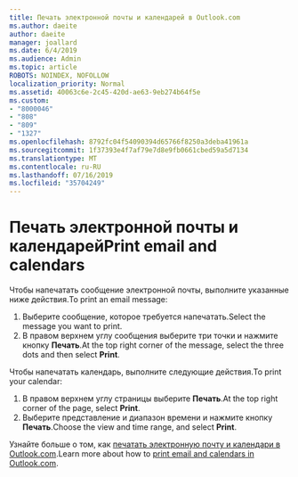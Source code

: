 ```yaml
---
title: Печать электронной почты и календарей в Outlook.com
ms.author: daeite
author: daeite
manager: joallard
ms.date: 6/4/2019
ms.audience: Admin
ms.topic: article
ROBOTS: NOINDEX, NOFOLLOW
localization_priority: Normal
ms.assetid: 40063c6e-2c45-420d-ae63-9eb274b64f5e
ms.custom:
- "8000046"
- "808"
- "809"
- "1327"
ms.openlocfilehash: 8792fc04f54090394d65766f8250a3deba41961a
ms.sourcegitcommit: 1f37393e4f7af79e7d8e9fb0661cbed59a5d7134
ms.translationtype: MT
ms.contentlocale: ru-RU
ms.lasthandoff: 07/16/2019
ms.locfileid: "35704249"
---
```

# <a name="print-email-and-calendars"></a><span data-ttu-id="61189-102">Печать электронной почты и календарей</span><span class="sxs-lookup"><span data-stu-id="61189-102">Print email and calendars</span></span>

<span data-ttu-id="61189-103">Чтобы напечатать сообщение электронной почты, выполните указанные ниже действия.</span><span class="sxs-lookup"><span data-stu-id="61189-103">To print an email message:</span></span>
  
1. <span data-ttu-id="61189-104">Выберите сообщение, которое требуется напечатать.</span><span class="sxs-lookup"><span data-stu-id="61189-104">Select the message you want to print.</span></span>
1. <span data-ttu-id="61189-105">В правом верхнем углу сообщения выберите три точки и нажмите кнопку **Печать**.</span><span class="sxs-lookup"><span data-stu-id="61189-105">At the top right corner of the message, select the three dots and then select **Print**.</span></span>

<span data-ttu-id="61189-106">Чтобы напечатать календарь, выполните следующие действия.</span><span class="sxs-lookup"><span data-stu-id="61189-106">To print your calendar:</span></span>

1. <span data-ttu-id="61189-107">В правом верхнем углу страницы выберите **Печать**.</span><span class="sxs-lookup"><span data-stu-id="61189-107">At the top right corner of the page, select **Print**.</span></span>
1. <span data-ttu-id="61189-108">Выберите представление и диапазон времени и нажмите кнопку **Печать**.</span><span class="sxs-lookup"><span data-stu-id="61189-108">Choose the view and time range, and select **Print**.</span></span>

<span data-ttu-id="61189-109">Узнайте больше о том, как [печатать электронную почту и календари в Outlook.com](https://support.office.com/article/c835b8e5-b310-4cab-ac15-b6eb95149855?wt.mc_id=Office_Outlook_com_Alchemy).</span><span class="sxs-lookup"><span data-stu-id="61189-109">Learn more about how to [print email and calendars in Outlook.com](https://support.office.com/article/c835b8e5-b310-4cab-ac15-b6eb95149855?wt.mc_id=Office_Outlook_com_Alchemy).</span></span>